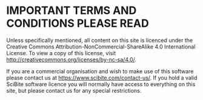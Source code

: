 # IMPORTANT TERMS AND CONDITIONS PLEASE READ

Unless specifically mentioned, all content on this site is licenced  under the Creative Commons Attribution-NonCommercial-ShareAlike 4.0 International License. To view a copy of this license, visit http://creativecommons.org/licenses/by-nc-sa/4.0/.

If you are a commercial organisation and wish to make use of this software please contact us at https://www.scibite.com/contact-us/. If you hold a valid SciBite software licence you will normally have access to everything on this site, but please contact us for any special restrictions.




